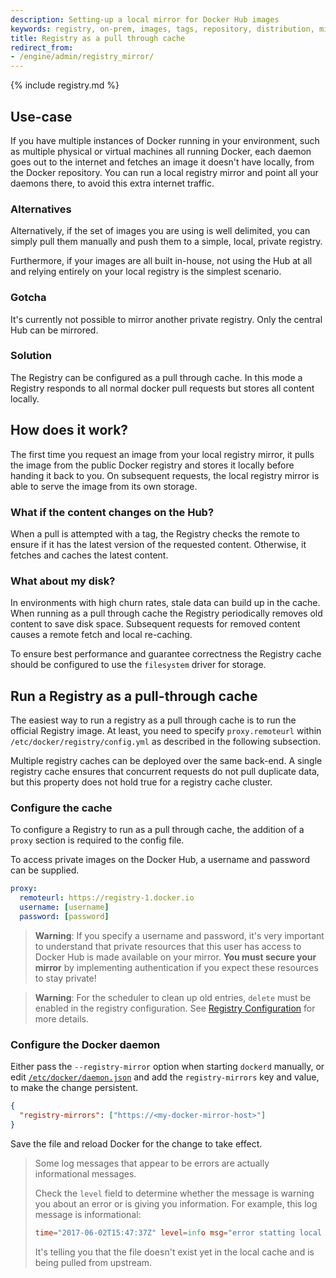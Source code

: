 ```yaml
---
description: Setting-up a local mirror for Docker Hub images
keywords: registry, on-prem, images, tags, repository, distribution, mirror, Hub, recipe, advanced
title: Registry as a pull through cache
redirect_from:
- /engine/admin/registry_mirror/
---
```


{% include registry.md %}

## Use-case

If you have multiple instances of Docker running in your environment, such as
multiple physical or virtual machines all running Docker, each daemon goes out
to the internet and fetches an image it doesn't have locally, from the Docker
repository. You can run a local registry mirror and point all your daemons
there, to avoid this extra internet traffic.

### Alternatives

Alternatively, if the set of images you are using is well delimited, you can
simply pull them manually and push them to a simple, local, private registry.

Furthermore, if your images are all built in-house, not using the Hub at all and
relying entirely on your local registry is the simplest scenario.

### Gotcha

It's currently not possible to mirror another private registry. Only the central
Hub can be mirrored.

### Solution

The Registry can be configured as a pull through cache. In this mode a Registry
responds to all normal docker pull requests but stores all content locally.

## How does it work?

The first time you request an image from your local registry mirror, it pulls
the image from the public Docker registry and stores it locally before handing
it back to you. On subsequent requests, the local registry mirror is able to
serve the image from its own storage.

### What if the content changes on the Hub?

When a pull is attempted with a tag, the Registry checks the remote to
ensure if it has the latest version of the requested content. Otherwise, it
fetches and caches the latest content.

### What about my disk?

In environments with high churn rates, stale data can build up in the cache.
When running as a pull through cache the Registry periodically removes old
content to save disk space. Subsequent requests for removed content causes a
remote fetch and local re-caching.

To ensure best performance and guarantee correctness the Registry cache should
be configured to use the `filesystem` driver for storage.

## Run a Registry as a pull-through cache

The easiest way to run a registry as a pull through cache is to run the official
Registry image.
At least, you need to specify `proxy.remoteurl` within `/etc/docker/registry/config.yml`
as described in the following subsection.

Multiple registry caches can be deployed over the same back-end. A single
registry cache ensures that concurrent requests do not pull duplicate data,
but this property does not hold true for a registry cache cluster.

### Configure the cache

To configure a Registry to run as a pull through cache, the addition of a
`proxy` section is required to the config file.

To access private images on the Docker Hub, a username and password can
be supplied.

```yaml
proxy:
  remoteurl: https://registry-1.docker.io
  username: [username]
  password: [password]
```

> **Warning**: If you specify a username and password, it's very important to
> understand that private resources that this user has access to Docker Hub is
> made available on your mirror. **You must secure your mirror** by
> implementing authentication if you expect these resources to stay private!

> **Warning**: For the scheduler to clean up old entries, `delete` must
> be enabled in the registry configuration. See
> [Registry Configuration](../configuration.md) for more details.

### Configure the Docker daemon

Either pass the `--registry-mirror` option when starting `dockerd` manually,
or edit [`/etc/docker/daemon.json`](../../engine/reference/commandline/dockerd.md#daemon-configuration-file)
and add the `registry-mirrors` key and value, to make the change persistent.

```json
{
  "registry-mirrors": ["https://<my-docker-mirror-host>"]
}
```

Save the file and reload Docker for the change to take effect.

> Some log messages that appear to be errors are actually informational messages.
>
> Check the `level` field to determine whether
> the message is warning you about an error or is giving you information.
> For example, this log message is informational:
>
> ```conf
> time="2017-06-02T15:47:37Z" level=info msg="error statting local store, serving from upstream: unknown blob" go.version=go1.7.4
> ```
>
> It's telling you that the file doesn't exist yet in the local cache and is
> being pulled from upstream.
